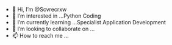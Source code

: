 - 👋 Hi, I’m @Scvrecrxw
- 👀 I’m interested in ...Python Coding
- 🌱 I’m currently learning ...Specialist Application Development
- 💞️ I’m looking to collaborate on ...
- 📫 How to reach me ...

<!---
Scvrecrxw/Scvrecrxw is a ✨ special ✨ repository because its `README.md` (this file) appears on your GitHub profile.
You can click the Preview link to take a look at your changes.
--->
